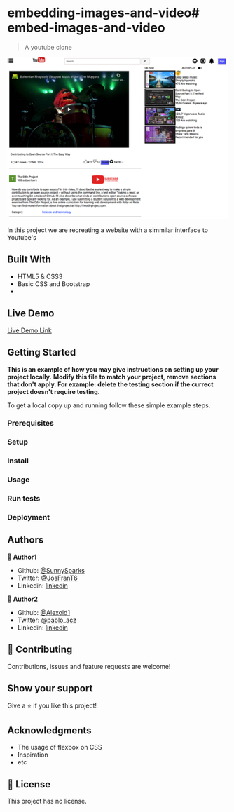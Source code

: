 # embedding-images-and-video# embed-images-and-video

> A youtube clone

![screenshot](./screenshot.png)

In this project we are recreating a website with a simmilar interface to Youtube's

## Built With

- HTML5 & CSS3
- Basic CSS and Bootstrap
- 

## Live Demo

[Live Demo Link](https://sunnysparks.github.io/embedding-images-and-video/)


## Getting Started

**This is an example of how you may give instructions on setting up your project locally.**
**Modify this file to match your project, remove sections that don't apply. For example: delete the testing section if the currect project doesn't require testing.**


To get a local copy up and running follow these simple example steps.

### Prerequisites

### Setup

### Install

### Usage

### Run tests

### Deployment



## Authors

👤 **Author1**

- Github: [@SunnySparks](https://github.com/SunnySparks)
- Twitter: [@JosFranT6](https://twitter.com/JosFranT6)
- Linkedin: [linkedin](https://www.linkedin.com/in/josé-francisco-silva-díaz-a2a9421a6)

👤 **Author2**

- Github: [@Alexoid1](https://github.com/Alexoid1)
- Twitter: [@pablo_acz](https://twitter.com/pablo_acz)
- Linkedin: [linkedin](https://www.linkedin.com/in/pablo-alexis-zambrano-coral-7a614a189/)

## 🤝 Contributing

Contributions, issues and feature requests are welcome!

## Show your support

Give a ⭐️ if you like this project!

## Acknowledgments

- The usage of flexbox on CSS
- Inspiration
- etc

## 📝 License

This project has no license.
